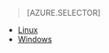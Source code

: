 > [AZURE.SELECTOR]
- [Linux](hdinsight-hadoop-collect-debug-heap-dump-linux)
- [Windows](hdinsight-hadoop-collect-debug-heap-dumps)

<!---HONumber=HO63-->